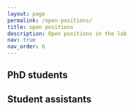 ```yaml
---
layout: page
permalink: /open-positions/
title: open positions
description: Open positions in the lab
nav: true
nav_order: 6
---
```


## PhD students



## Student assistants

